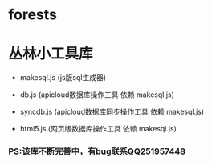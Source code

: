# forests
# 丛林小工具库

* makesql.js
(js版sql生成器)

* db.js
(apicloud数据库操作工具  依赖 makesql.js)

* syncdb.js
(apicloud数据库同步操作工具 依赖 makesql.js)

* html5.js
(网页版数据库操作工具 依赖 makesql.js)








### PS:该库不断完善中，有bug联系QQ251957448